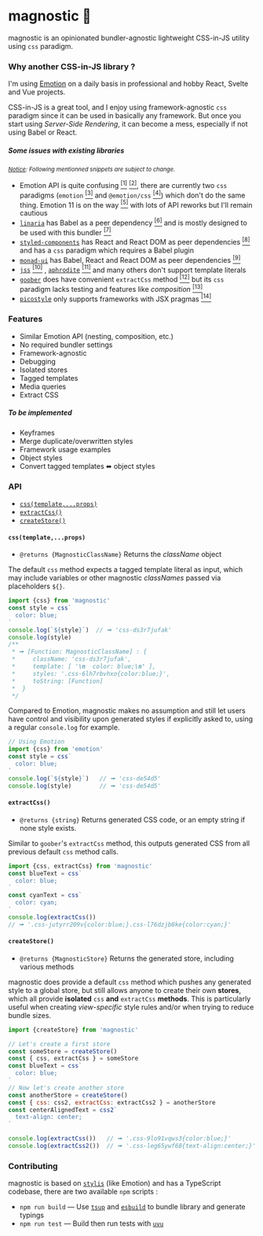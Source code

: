 # magnostic 🧲

magnostic is an opinionated bundler-agnostic lightweight CSS-in-JS utility using `css` paradigm.

### Why another CSS-in-JS library ?

I'm using [Emotion](https://github.com/emotion-js/emotion) on a daily basis in professional and hobby React, Svelte and Vue projects. 

CSS-in-JS is a great tool, and I enjoy using framework-agnostic `css` paradigm since it can be used in basically any framework. But once you start using _Server-Side Rendering_, it can become a mess, especially if not using Babel or React.

##### Some issues with existing libraries

<sup>_<u>Notice</u>: Following mentionned snippets are subject to change._</sup>

- Emotion API is quite confusing [<sup>[1]</sup>](https://github.com/emotion-js/emotion/issues/1342) [<sup>[2]</sup>](https://github.com/emotion-js/emotion/issues/1635), there are currently two `css` paradigms (`emotion` [<sup>[3]</sup>](https://github.com/emotion-js/emotion/blob/c85378a204613885a356eaba1480c5151838c458/packages/create-emotion/src/index.js#L78-L82) and `@emotion/css` [<sup>[4]</sup>](https://github.com/emotion-js/emotion/blob/c85378a204613885a356eaba1480c5151838c458/packages/css/src/index.js#L6-L8)) which don't do the same thing. Emotion 11 is on the way [<sup>[5]</sup>](https://github.com/emotion-js/emotion/issues/1606) with lots of API reworks but I'll remain cautious
- [`linaria`](https://github.com/callstack/linaria) has Babel as a peer dependency [<sup>[6]</sup>](https://github.com/callstack/linaria/blob/e7f000123e24bd29974361223b901af4c958709c/package.json#L123-L125) and is mostly designed to be used with this bundler [<sup>[7]</sup>](https://github.com/callstack/linaria/blob/e7f000123e24bd29974361223b901af4c958709c/src/core/css.ts#L8-L10)
- [`styled-components`](https://github.com/styled-components/styled-components) has React and React DOM as peer dependencies [<sup>[8]</sup>](https://github.com/styled-components/styled-components/blob/4d459d4a89f7e93a214697fe39cae5bbddf96308/packages/styled-components/package.json#L77-L81) and has a `css` paradigm which requires a Babel plugin
- [`monad-ui`](https://github.com/muhajirdev/monad-ui) has Babel, React and React DOM as peer dependencies [<sup>[9]</sup>](https://github.com/muhajirdev/monad-ui/blob/c77a5597e01adc77aced18d276c3b1995183e40f/package.json#L28-L32)
- [`jss`](https://github.com/cssinjs/jss) [<sup>[10]</sup>](https://cssinjs.org/jss-syntax?v=v10.4.0) , [`aphrodite`](https://github.com/Khan/aphrodite) [<sup>[11]</sup>](https://github.com/Khan/aphrodite/blob/dc4269a9d66cd270b746d9a1fd58320e1e42b9be/typings/index.d.ts#L125) and many others don't support template literals
- [`goober`](https://github.com/cristianbote/goober) does have convenient `extractCss` method [<sup>[12]</sup>](https://github.com/cristianbote/goober#extractcsstarget) but its `css` paradigm lacks testing and features like _composition_ [<sup>[13]</sup>](https://emotion.sh/docs/composition) 
- [`picostyle`](https://github.com/morishitter/picostyle) only supports frameworks with JSX pragmas [<sup>[14]</sup>](https://github.com/morishitter/picostyle#usage)

### Features

- Similar Emotion API (nesting, composition, etc.)
- No required bundler settings
- Framework-agnostic
- Debugging
- Isolated stores
- Tagged templates
- Media queries
- Extract CSS

##### _To be implemented_

- Keyframes
- Merge duplicate/overwritten styles
- Framework usage examples
- Object styles
- Convert tagged templates ⬌ object styles

### API

- [`css(template,...props)`]()
- [`extractCss()`]()
- [`createStore()`]()

#### `css(template,...props)`

- `@returns {MagnosticClassName}`  Returns the *className* object

The default `css` method expects a tagged template literal as input, which may include variables or other magnostic *classNames* passed via placeholders `${}`.

```js
import {css} from 'magnostic'
const style = css`
  color: blue;
`
console.log(`${style}`)  // 🠚 'css-ds3r7jufak'
console.log(style)
/**
 * 🠚 [Function: MagnosticClassName] : {
 *     className: 'css-ds3r7jufak',
 *     template: [ '\n  color: blue;\n' ],
 *     styles: '.css-6lh7rbvhxo{color:blue;}',
 *     toString: [Function]
 *  }
 */
```

Compared to Emotion, magnostic makes no assumption and still let users have control and visibility upon generated styles if explicitly asked to, using a regular `console.log` for example.

```js
// Using Emotion
import {css} from 'emotion'
const style = css`
  color: blue;
`
console.log(`${style}`)   // 🠚 'css-de54d5'
console.log(style)        // 🠚 'css-de54d5'
```

#### `extractCss()`

- `@returns {string}`  Returns generated CSS code, or an empty string if none style exists.

Similar to `goober`'s `extractCss` method, this outputs generated CSS from all previous default `css` method calls.

```js
import {css, extractCss} from 'magnostic'
const blueText = css`
  color: blue;
`
const cyanText = css`
  color: cyan;
`
console.log(extractCss())  
// 🠚 '.css-jutyrr209v{color:blue;}.css-l76dzjb8ke{color:cyan;}'
```

#### `createStore()`

- `@returns {MagnosticStore}`  Returns the generated store, including various methods

magnostic does provide a default `css` method which pushes any generated style to a global store, but still allows anyone to create their own **stores**, which all provide **isolated** `css` **and** `extractCss` **methods**. This is particularly useful when creating _view-specific_ style rules and/or when trying to reduce bundle sizes.

```js
import {createStore} from 'magnostic'

// Let's create a first store
const someStore = createStore()
const { css, extractCss } = someStore
const blueText = css`
  color: blue;
`
// Now let's create another store
const anotherStore = createStore()
const { css: css2, extractCss: extractCss2 } = anotherStore
const centerAlignedText = css2`
  text-align: center;
`

console.log(extractCss())   // 🠚 '.css-9lo91vqws3{color:blue;}'
console.log(extractCss2())  // 🠚 '.css-leg65ywf68{text-align:center;}'
```

### Contributing

magnostic is based on [`stylis`](https://github.com/thysultan/stylis.js) (like Emotion) and has a TypeScript codebase, there are two available `npm` scripts :

- `npm run build` — Use [`tsup`](https://github.com/egoist/tsup) and [`esbuild`](https://github.com/evanw/esbuild) to bundle library and generate typings
- `npm run test` — Build then run tests with [`uvu`](https://github.com/lukeed/uvu)

